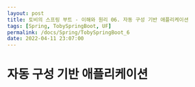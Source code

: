 ```yaml
---
layout: post
title: 토비의 스프링 부트 - 이해와 원리 06. 자동 구성 기반 애플리케이션
tags: [Spring, TobySpringBoot, UF]
permalink: /docs/Spring/TobySpringBoot_6
date: 2022-04-11 23:07:00
---
```

# 자동 구성 기반 애플리케이션